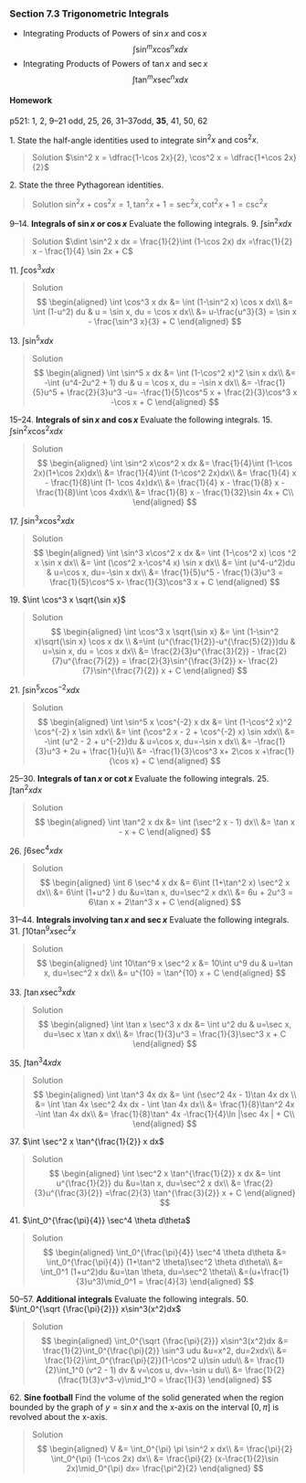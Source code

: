 ### Section 7.3 Trigonometric Integrals

+ Integrating Products of Powers of $\sin x$ and $\cos x$
$$
\int \sin^m x \cos^n x dx
$$
+ Integrating Products of Powers of $\tan x$ and $\sec x$
$$
\int \tan^m x \sec^n x dx
$$

#### Homework
p521: 1, 2, 9–21 odd, 25, 26, 31–37odd, **35**, 41, 50, 62

1\. State the half-angle identities used to integrate $\sin^2 x$ and $\cos^2 x$.
>Solution
$\sin^2 x = \dfrac{1-\cos 2x}{2}, \cos^2 x = \dfrac{1+\cos 2x}{2}$

2\. State the three Pythagorean identities.
>Solution
$\sin^2 x + \cos^2 x = 1, \tan^2 x + 1 = \sec^2 x, \cot^2 x + 1 = \csc^2 x$

9–14\. **Integrals of $\sin x$ or $\cos x$** Evaluate the following integrals.
9\. $\int \sin^2 x dx$
>Solution
$\dint \sin^2 x dx = \frac{1}{2}\int (1-\cos  2x) dx =\frac{1}{2} x - \frac{1}{4} \sin 2x + C$

11\. $\int \cos^3 x dx$
>Solution
$$
\begin{aligned}
\int \cos^3 x dx &= \int (1-\sin^2 x) \cos x dx\\
&= \int (1-u^2) du & u = \sin x, du = \cos x dx\\
&= u-\frac{u^3}{3} = \sin x - \frac{\sin^3 x}{3} + C
\end{aligned}
$$

13\. $\int \sin^5 x dx$
>Solution
$$
\begin{aligned}
\int \sin^5 x dx &= \int (1-\cos^2 x)^2 \sin x dx\\
&= -\int (u^4-2u^2 + 1) du & u = \cos x, du = -\sin x dx\\
&= -\frac{1}{5}u^5 + \frac{2}{3}u^3 -u= -\frac{1}{5}\cos^5 x + \frac{2}{3}\cos^3 x -\cos x + C
\end{aligned}
$$

<!-- pagebreak -->
15–24\. **Integrals of $\sin x$ and $\cos x$** Evaluate the following integrals.
15\. $\int \sin^2 x\cos^2 x dx$
>Solution
$$
\begin{aligned}
\int \sin^2 x\cos^2 x dx &= \frac{1}{4}\int (1-\cos 2x)(1+\cos 2x)dx\\
&= \frac{1}{4}\int (1-\cos^2 2x)dx\\
&= \frac{1}{4} x - \frac{1}{8}\int (1- \cos 4x)dx\\
&= \frac{1}{4} x - \frac{1}{8} x - \frac{1}{8}\int \cos 4xdx\\
&= \frac{1}{8} x - \frac{1}{32}\sin 4x + C\\
\end{aligned}
$$

17\. $\int \sin^3 x\cos^2 x dx$
>Solution
$$
\begin{aligned}
\int \sin^3 x\cos^2 x dx &= \int (1-\cos^2 x) \cos ^2 x \sin x dx\\
&= \int (\cos^2 x-\cos^4 x) \sin x dx\\
&= \int (u^4-u^2)du & u=\cos x, du=-\sin x dx\\
&= \frac{1}{5}u^5 - \frac{1}{3}u^3 = \frac{1}{5}\cos^5 x- \frac{1}{3}\cos^3 x + C
\end{aligned}
$$

19\. $\int \cos^3 x \sqrt{\sin x}$
>Solution
$$
\begin{aligned}
\int \cos^3 x \sqrt{\sin x} &= \int (1-\sin^2 x)\sqrt{\sin x} \cos x dx \\
&=\int (u^{\frac{1}{2}}-u^{\frac{5}{2}})du & u=\sin x, du = \cos x dx\\
&= \frac{2}{3}u^{\frac{3}{2}} - \frac{2}{7}u^{\frac{7}{2}} = \frac{2}{3}\sin^{\frac{3}{2}} x- \frac{2}{7}\sin^{\frac{7}{2}} x + C
\end{aligned}
$$

21\. $\int \sin^5 x \cos^{-2} x dx$
>Solution
$$
\begin{aligned}
\int \sin^5 x \cos^{-2} x dx &= \int (1-\cos^2 x)^2 \cos^{-2} x \sin xdx\\
&= \int (\cos^2 x - 2 + \cos^{-2} x) \sin xdx\\
&= -\int (u^2 - 2 + u^{-2})du & u=\cos x, du=-\sin x dx\\
&= -\frac{1}{3}u^3 + 2u + \frac{1}{u}\\
&= -\frac{1}{3}\cos^3 x+ 2\cos x +\frac{1}{\cos x} + C
\end{aligned}
$$

<!-- pagebreak -->
25–30\. **Integrals of $\tan x$ or $\cot x$** Evaluate the following integrals.
25\. $\int \tan^2 x dx$
>Solution
$$
\begin{aligned}
\int \tan^2 x dx &= \int (\sec^2 x - 1) dx\\
&= \tan x - x + C
\end{aligned}
$$

26\. $\int 6 \sec^4 x dx$
>Solution
$$
\begin{aligned}
\int 6 \sec^4 x dx &= 6\int (1+\tan^2 x) \sec^2 x dx\\
&= 6\int (1+u^2 ) du &u=\tan x, du=\sec^2 x dx\\
&= 6u + 2u^3 = 6\tan x + 2\tan^3 x + C
\end{aligned}
$$

31–44\. **Integrals involving $\tan x$ and $\sec x$** Evaluate the following integrals.
31\. $\int 10\tan^9 x \sec^2 x$
>Solution
$$
\begin{aligned}
\int 10\tan^9 x \sec^2 x &= 10\int u^9 du & u=\tan x, du=\sec^2 x dx\\
&= u^{10} = \tan^{10} x + C
\end{aligned}
$$

33\. $\int \tan x \sec^3 x dx$
>Solution
$$
\begin{aligned}
\int \tan x \sec^3 x dx &= \int u^2 du & u=\sec x, du=\sec x \tan x dx\\
&= \frac{1}{3}u^3 = \frac{1}{3}\sec^3 x + C
\end{aligned}
$$

35\. $\int \tan^3 4x dx$
>Solution
$$
\begin{aligned}
\int \tan^3 4x dx &= \int (\sec^2 4x - 1)\tan 4x dx \\
&= \int \tan 4x \sec^2 4x dx - \int \tan 4x dx\\
&= \frac{1}{8}\tan^2 4x -\int \tan 4x dx\\
&= \frac{1}{8}\tan^ 4x -\frac{1}{4}\ln |\sec 4x | + C\\
\end{aligned}
$$

<!-- pagebreak -->
37\. $\int \sec^2 x \tan^{\frac{1}{2}} x dx$
>Solution
$$
\begin{aligned}
\int \sec^2 x \tan^{\frac{1}{2}} x dx &= \int u^{\frac{1}{2}} du &u=\tan x, du=\sec^2 x dx\\
&= \frac{2}{3}u^{\frac{3}{2}} =\frac{2}{3} \tan^{\frac{3}{2}} x + C
\end{aligned}
$$

41\. $\int_0^{\frac{\pi}{4}} \sec^4 \theta d\theta$
>Solution
$$
\begin{aligned}
\int_0^{\frac{\pi}{4}} \sec^4 \theta d\theta &= \int_0^{\frac{\pi}{4}} (1+\tan^2 \theta)\sec^2 \theta d\theta\\
&= \int_0^1 (1+u^2)du &u=\tan \theta, du=\sec^2 \theta\\
&=(u+\frac{1}{3}u^3)\mid_0^1 = \frac{4}{3}
\end{aligned}
$$

50–57\. **Additional integrals** Evaluate the following integrals.
50\. $\int_0^{\sqrt {\frac{\pi}{2}}} x\sin^3(x^2)dx$
>Solution
$$
\begin{aligned}
\int_0^{\sqrt {\frac{\pi}{2}}} x\sin^3(x^2)dx &= \frac{1}{2}\int_0^{\frac{\pi}{2}} \sin^3 udu &u=x^2, du=2xdx\\
&= \frac{1}{2}\int_0^{\frac{\pi}{2}}(1-\cos^2 u)\sin udu\\
&= \frac{1}{2}\int_1^0 (v^2 - 1) dv & v=\cos u, dv=-\sin u du\\
&= \frac{1}{2}(\frac{1}{3}v^3-v)\mid_1^0 = \frac{1}{3}
\end{aligned}
$$

62\. **Sine football** Find the volume of the solid generated when the region bounded by the graph of $y = \sin x$ and the x-axis on the interval $[0, \pi]$ is revolved about the x-axis.
>Solution
$$
\begin{aligned}
V &= \int_0^{\pi} \pi \sin^2 x dx\\
&= \frac{\pi}{2} \int_0^{\pi} (1-\cos 2x) dx\\
&= \frac{\pi}{2} (x-\frac{1}{2}\sin 2x)\mid_0^{\pi} dx= \frac{\pi^2}{2}
\end{aligned}
$$
